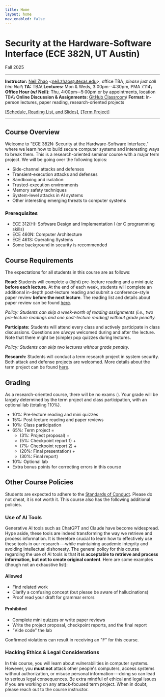 ```yaml
---
title: Home
layout: home
nav_enabled: false
---
```


# Security at the Hardware-Software Interface (ECE 382N, UT Austin)
<p class="year-tag">Fall 2025</p>
<hr>

**Instructor:** [Neil Zhao](https://zzrcxb.me) <[neil.zhao@utexas.edu](mailto:neil.zhao@utexas.edu)>, office TBA, *please just call him Neil*\\
**TA:** TBA\\
**Lectures:** Mon & Weds, 3:00pm--4:30pm, PMA 7.114\\
**Office Hour (w/ Neil):** Thu, 4:00pm--5:00pm or by appointments, location TBA\\
**Online Discussion & Assignments:** [GitHub Classroom](https://classroom.github.com/classrooms/217621515-ece-382n-security-at-the-hardware-software-interface-fa25)\\
**Format:** In-person lectures, paper reading, research-oriented projects

<!-- <p class="ut-color">
Note: for course related emails, please include prefix "[ECE 382N]" in your subject line, thanks!
</p> -->

[[Schedule, Reading List, and Slides](/schedule)], [[Term Project](/project)]

<hr>

## Course Overview

Welcome to "ECE 382N: Security at the Hardware-Software Interface,"
where we learn how to build secure computer systems and interesting ways to break them.
This is a research-oriented seminar course with a major term project.
We will be going over the following topics:
* Side-channel attacks and defenses
* Transient-execution attacks and defenses
* Sandboxing and isolation
* Trusted-execution environments
* Memory safety techniques
* System-level attacks in AI systems
* Other interesting emerging threats to computer systems

### Prerequisites
- ECE 312(H): Software Design and Implementation I (or C programming skills)
- ECE 460N: Computer Architecture
- ECE 461S: Operating Systems
- Some background in security is recommended

## Course Requirements
The expectations for all students in this course are as follows:

**Read:** Students will complete a (light) pre-lecture reading and a mini quiz **before each lecture**.
At the end of each week, students will complete an additional in-depth post-lecture reading and submit a conference-style paper review **before the next lecture**.
The reading list and details about paper review can be found [here](/schedule).

*Policy: Students can skip a week-worth of reading assignments (i.e., two pre-lecture readings and one post-lecture reading) without grade penalty.*

**Participate:** Students will attend every class and actively participate in class discussions.
Questions are *always* welcomed during and after the lecture.
Note that there might be (simple) pop quizzes during lectures.

*Policy: Students can skip two lectures without grade penalty.*

**Research:** Students will conduct a term research project in system security.
Both attack and defense projects are welcomed.
More details about the term project can be found [here](/project).

## Grading

As a research-oriented course, there will be no exams :).
Your grade will be largely determined by the term project and class participation,
with an optional lab (totaling 110%).
* 10%: Pre-lecture reading and mini quizzes
* 15%: Post-lecture reading and paper reviews
* 10%: Class participation
* 65%: Term project =
    * (3%: Project proposal) +
    * (5%: Checkpoint report 1) +
    * (7%: Checkpoint report 2) +
    * (20%: Final presentation) +
    * (30%: Final report)
* 10%: Optional lab
* Extra bonus points for correcting errors in this course


## Other Course Policies
Students are expected to adhere to the [Standards of Conduct](https://deanofstudents.utexas.edu/conduct/standardsofconduct.php).
Please do not cheat, it is not worth it.
This course also has the following additional policies.

### Use of AI Tools
Generative AI tools such as ChatGPT and Claude have become widespread.
Hype aside, these tools are indeed transforming the way we retrieve and process information.
It is therefore crucial to learn how to effectively use these tools in our research---while maintaining academic integrity and avoiding intellectual dishonesty.
The general policy for this course regarding the use of AI tools is that **it is acceptable to retrieve and process information, but not to create original content**.
Here are some examples (though not an exhaustive list):

#### Allowed
<ul>
<li class="allowed">Find related work</li>
<li class="allowed">Clarify a confusing concept (but please be aware of hallucinations)</li>
<li class="allowed">Proof read your draft for grammar errors</li>
</ul>

#### Prohibited
<ul>
<li class="blocked">Complete mini quizzes or write paper reviews</li>
<li class="blocked">Write the project proposal, checkpoint reports, and the final report</li>
<li class="blocked">"Vide code" the lab</li>
</ul>

Confirmed violations can result in receiving an "F" for this course.

### Hacking Ethics & Legal Considerations
In this course, you will learn about vulnerabilities in computer systems.
However, you **must not** attack other people's computers, access systems without authorization,
or misuse personal information---doing so can lead to serious legal consequences.
Be extra mindful of ethical and legal issues if you are working on any attack-focused term project.
When in doubt, please reach out to the course instructor.

